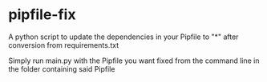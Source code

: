 # pipfile-fix
A python script to update the dependencies in your Pipfile to "*" after conversion from requirements.txt

Simply run main.py with the Pipfile you want fixed from the command line in the folder containing said Pipfile
